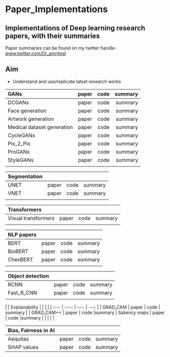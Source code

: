 # Paper_Implementations

## Implementations of Deep learning research papers, with their summaries

Paper summaries can be found on my twitter handle- 
www.twitter.com/Dr_amritpal 

## Aim
- Understand and use/replicate latest research works 


| GANs  | paper  | code | summary |
| :---         |     :---:      |          ---: |   ---: |
|  DCGANs | paper  | code | summary |
|  Face generation  | paper  | code |summary |
|  Artwork generation | paper  | code |summary |
|  Medical dataset generation | paper  | code |summary |
|  CycleGANs | paper  | code |summary |
| Pix_2_Pix | paper  | code |summary |
| ProGANs | paper  | code |summary |
| StyleGANs    | paper  | code |summary |
| | | |

| Segmentation| | | |
| :---         |     :---:      |          ---: |   ---: |
|  UNET | paper  | code |summary |
|  VNET  | paper  | code |summary |      
| | | |

|  Transformers| | | |
| :---         |     :---:      |          ---: |   ---: |
|  Visual transformers | paper  | code |summary |
| | | |

|  NLP papers| | | |
| :---         |     :---:      |          ---: |   ---: |
|  BERT | paper  | code |summary |
|  BioBERT | paper  | code |summary |
|  ChexBERT | paper  | code |summary |
| | | |

| Object detection| | | |
| :---         |     :---:      |          ---: |   ---: |
| RCNN | paper  | code |summary |
|  Fast_R_CNN        | paper  | code |summary |
| | | |
|
| Explainability | | | |
| :---         |     :---:      |          ---: |   ---: |
|  GRAD_CAM | paper  | code | summary |
|  GRAD_CAM++ | paper  | code |summary |
 Saliency maps | paper  | code |summary |
| | | |

| Bias, Fairness in AI| | | |
| :---         |     :---:      |          ---: |   ---: |
|  Aequitas | paper  | code |summary |
|  SHAP values    | paper  | code |summary |







